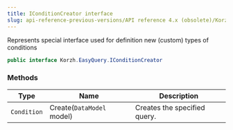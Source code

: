```yaml
---
title: IConditionCreator interface
slug: api-reference-previous-versions/API reference 4.x (obsolete)/Korzh.EasyQuery namespace/iconditioncreator-interface
---
```



Represents special interface used for definition new (custom) types of conditions
```csharp
public interface Korzh.EasyQuery.IConditionCreator

```

### Methods

| Type | Name | Description | 
| --- | --- | --- | 
| `Condition` | Create(`DataModel` model) | Creates the specified query. |